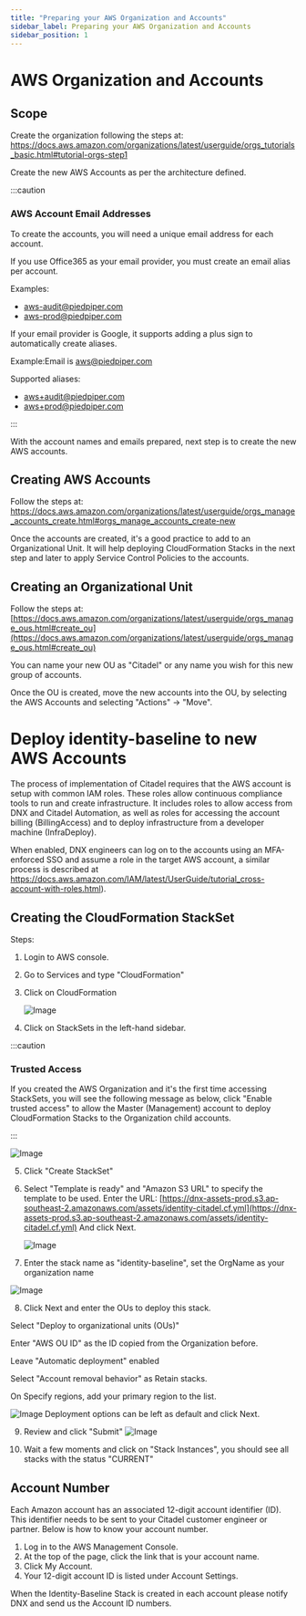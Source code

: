 ```yaml
---
title: "Preparing your AWS Organization and Accounts"
sidebar_label: Preparing your AWS Organization and Accounts
sidebar_position: 1
---
```

# AWS Organization and Accounts

## Scope

Create the organization following the steps at: https://docs.aws.amazon.com/organizations/latest/userguide/orgs_tutorials_basic.html#tutorial-orgs-step1

Create the new AWS Accounts as per the architecture defined.

    
:::caution

### AWS Account Email Addresses
To create the accounts, you will need a unique email address for each account.

If you use Office365 as your email provider, you must create an email alias per account. 

Examples:
- aws-audit@piedpiper.com
- aws-prod@piedpiper.com

If your email provider is Google, it supports adding a plus sign to automatically create aliases.

Example:Email is aws@piedpiper.com

Supported aliases:
- aws+audit@piedpiper.com
- aws+prod@piedpiper.com

:::

With the account names and emails prepared, next step is to create the new AWS accounts.

## Creating AWS Accounts

Follow the steps at: [https://docs.aws.amazon.com/organizations/latest/userguide/orgs_manage_accounts_create.html#orgs_manage_accounts_create-new
](https://docs.aws.amazon.com/organizations/latest/userguide/orgs_manage_accounts_create.html#orgs_manage_accounts_create-new)

Once the accounts are created, it's a good practice to add to an Organizational Unit. It will help deploying CloudFormation Stacks in the next step and later to apply Service Control Policies to the accounts.

## Creating an Organizational Unit

Follow the steps at:
[https://docs.aws.amazon.com/organizations/latest/userguide/orgs_manage_ous.html#create_ou](https://docs.aws.amazon.com/organizations/latest/userguide/orgs_manage_ous.html#create_ou)

You can name your new OU as "Citadel" or any name you wish for this new group of accounts.

Once the OU is created, move the new accounts into the OU, by selecting the AWS Accounts and selecting "Actions" -> "Move".

# Deploy identity-baseline to new AWS Accounts

The process of implementation of Citadel requires that the AWS account is setup with common IAM roles. These roles allow continuous compliance tools to run and create infrastructure. It includes roles to allow access from DNX and Citadel Automation, as well as roles for accessing the account billing (BillingAccess) and to deploy infrastructure from a developer machine (InfraDeploy).

When enabled, DNX engineers can log on to the accounts using an MFA-enforced SSO and assume a role in the target AWS account, a similar process is described at https://docs.aws.amazon.com/IAM/latest/UserGuide/tutorial_cross-account-with-roles.html).


## Creating the CloudFormation StackSet

Steps:
1. Login to AWS console.
2. Go to Services and type "CloudFormation"
3. Click on CloudFormation

   ![Image](https://files.readme.io/8f819ae-13a038c-image4.png)

4. Click on StackSets in the left-hand sidebar.

:::caution

### Trusted Access
If you created the AWS Organization and it's the first time accessing StackSets, you will see the following message as below, click \"Enable trusted access\" to allow the Master (Management) account to deploy CloudFormation Stacks to the Organization child accounts.

:::

![Image](https://files.readme.io/be5d1bb-console-stacksets-enable-trusted-access-from-stacksets-list.png)

5. Click "Create StackSet"

6.  Select "Template is ready" and "Amazon S3 URL" to specify the template to be used.
    Enter the URL: [https://dnx-assets-prod.s3.ap-southeast-2.amazonaws.com/assets/identity-citadel.cf.yml](https://dnx-assets-prod.s3.ap-southeast-2.amazonaws.com/assets/identity-citadel.cf.yml)
    And click Next.

    ![Image](https://files.readme.io/0e98cc4-Untitled_picture0.png)
    
7. Enter the stack name as "identity-baseline", set the OrgName as your organization name


![Image](https://files.readme.io/ab8a1ba-Untitled_picture01.png)

8. Click Next and enter the OUs to deploy this stack.

Select "Deploy to organizational units (OUs)"

Enter "AWS OU ID" as the ID copied from the Organization before.

Leave "Automatic deployment" enabled

Select "Account removal behavior" as Retain stacks.

On Specify regions, add your primary region to the list.


![Image](https://files.readme.io/34adce5-Untitled_picture02.png)
Deployment options can be left as default and click Next.

9. Review and click "Submit"
   ![Image](https://files.readme.io/e3dc968-console-create-stackset-review-capabilities.png)

10. Wait a few moments and click on "Stack Instances", you should see all stacks with the status "CURRENT"

## Account Number

Each Amazon account has an associated 12-digit account identifier (ID). This identifier needs to be sent to your Citadel customer engineer or partner.
Below is how to know your account number.
1. Log in to the AWS Management Console.
2. At the top of the page, click the link that is your account name.
3. Click My Account.
4. Your 12-digit account ID is listed under Account Settings.

When the Identity-Baseline Stack is created in each account please notify DNX and send us the Account ID numbers.